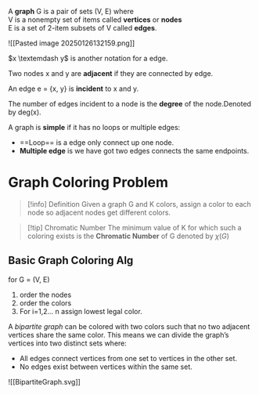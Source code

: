 
A **graph** G is a pair of sets (V, E) where\
V is a nonempty set of items called **vertices** or **nodes**\
E is a set of 2-item subsets of V called **edges**. 

![[Pasted image 20250126132159.png]]

$x \textemdash y$ is another notation for a edge.

Two nodes x and y are **adjacent** if they are connected by edge.

An edge e = {x, y} is **incident** to x and y.

The number of edges incident to a node is the **degree** of the node.Denoted by deg(x).

A graph is **simple** if it has no loops or multiple edges:
- ==Loop== is a edge only connect up one node.
- **Multiple edge** is we have got two edges connects the same endpoints.


# Graph Coloring Problem  

> [!info] Definition
> Given a graph G and K colors,  assign a color to each node so adjacent nodes get different colors.

> [!tip] Chromatic Number
> The minimum value of K for which such a coloring exists is the **Chromatic Number** of G denoted by $\chi(G)$

## Basic Graph Coloring Alg

for G = (V, E)

1. order the nodes
2. order the colors
3. For  i=1,2... n assign lowest legal color.


A *bipartite graph* can be colored with two colors such that no two adjacent vertices share the same color. This means we can divide the graph’s vertices into two distinct sets where:
- All edges connect vertices from one set to vertices in the other set.
- No edges exist between vertices within the same set.

![[BipartiteGraph.svg]]

